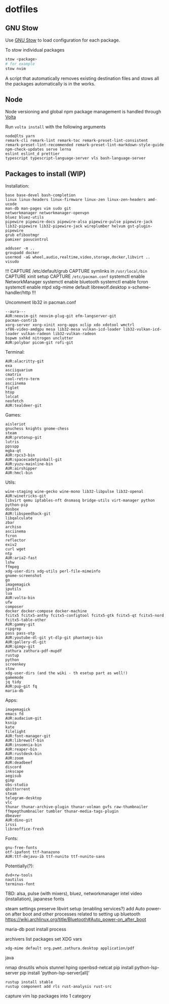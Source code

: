 # dotfiles

## GNU Stow

Use [GNU Stow](https://www.gnu.org/software/stow/) to load configuration for
each package.

To stow individual packages
```bash
stow <package>
# for example
stow nvim
```

A script that automatically removes existing destination files and stows all
the packages automatically is in the works.

## Node

Node versioning and global npm package management is handled through
[Volta](https://volta.sh/)  

Run `volta install` with the following arguments

```
node@lts yarn
remark-cli remark-lint remark-toc remark-preset-lint-consistent remark-preset-lint-recommended remark-preset-lint-markdown-style-guide
npm-check-updates serve lerna
eslint eslint_d prettier
typescript typescript-language-server vls bash-language-server
```

## Packages to install (WIP)

Installation:
```
base base-devel bash-completion
linux linux-headers linux-firmware linux-zen linux-zen-headers amd-ucode 
man-db man-pages vim sudo git
networkmanager networkmanager-openvpn
bluez bluez-utils
pipewire pipewire-docs pipewire-alsa pipewire-pulse pipewire-jack lib32-pipewire lib32-pipewire-jack wireplumber helvum gst-plugin-pipewire
grub efibootmgr
pamixer pavucontrol
```

```
adduser -m ..
groupadd docker
usermod -aG wheel,audio,realtime,video,storage,docker,libvirt ..
visudo
```

!!!
CAPTURE /etc/default/grub
CAPTURE symlinks in `/usr/local/bin`
CAPTURE xinit setup
CAPTURE `/etc/pacman.conf`
systemctl enable NetworkManager
systemctl enable bluetooth
systemctl enable fcron
systemctl enable ntpd
xdg-mime default librewolf.desktop x-scheme-handler/http
!!!


Uncomment lib32 in pacman.conf

```
--aura---
AUR:neovim-git neovim-plug-git efm-langserver-git
pacman-contrib
xorg-server xorg-xinit xorg-apps xclip xdo xdotool wmctrl
xf86-video-amdgpu mesa lib32-mesa vulkan-icd-loader lib32-vulkan-icd-loader vulkan-radeon lib32-vulkan-radeon
bspwm sxhkd nitrogen unclutter
AUR:polybar picom-git rofi-git
```

Terminal:
```
AUR:alacritty-git
exa
asciiquarium
cmatrix
cool-retro-term
asciinema
figlet
htop
lolcat
neofetch
AUR:tealdeer-git
```

Games:
```
aisleriot
gnuchess knights gnome-chess
steam
AUR:protonup-git
lutris
ppsspp
mgba-qt
AUR:rpcs3-bin
AUR:spacecadetpinball-git
AUR:yuzu-mainline-bin
AUR:airshipper
AUR:hmcl-bin
```

Utils:
```
wine-staging wine-gecko wine-mono lib32-libpulse lib32-openal
AUR:winetricks-git
libvirt qemu iptables-nft dnsmasq bridge-utils virt-manager python python-pip
dosbox
AUR:libspeedhack-git
libqalculate
zbar
archiso
asciinema
fcron
reflector
exiv2
curl wget
ntp
AUR:aria2-fast
lshw
ffmpeg
xdg-user-dirs xdg-utils perl-file-mimeinfo
gnome-screenshot
go
imagemagick
iputils
lua
AUR:volta-bin
ufw
composer
docker docker-compose docker-machine
fcitx5 fcitx5-anthy fcitx5-configtool fcitx5-gtk fcitx5-qt fcitx5-nord fcitx5-table-other
AUR:gammy-git
ripgrep
pass pass-otp
AUR:youtube-dl-git yt-dlp-git phantomjs-bin
AUR:gallery-dl-git
AUR:qimgv-git
zathura zathura-pdf-mupdf
rustup
python
screenkey
stow
xdg-user-dirs (and the wiki - th esetup part as well!)
gamemode
jq tidy
AUR:pup-git fq
maria-db
```

Apps:
```
imagemagick
emacs fd
AUR:audacium-git
ksnip
kate
filelight
AUR:font-manager-git
AUR:librewolf-bin
AUR:insomnia-bin
AUR:reaper-bin
AUR:rustdesk-bin
AUR:zoom
AUR:deadbeef
discord
inkscape
aegisub
gimp
obs-studio
qbittorrent
steam
telegram-desktop
vlc
thunar thunar-archive-plugin thunar-volman gvfs raw-thumbnailer ffmpegthumbnailer tumbler thunar-media-tags-plugin
dbeaver
AUR:dino-git
irssi
libreoffice-fresh
```

Fonts:
```
gnu-free-fonts
otf-ipafont ttf-hanazono
AUR:ttf-dejavu-ib ttf-nunito ttf-nunito-sans
```

Potentially(?):
```
dvd+rw-tools
nautilus
terminus-font
```

TBD: alsa, pulse (with mixers), bluez, networkmanager
intel video (installation), japanese fonts

steam settings preserve
libvirt setup (enabling services?)
add Auto power-on after boot and other processes related to setting up bluetooth
https://wiki.archlinux.org/title/Bluetooth#Auto_power-on_after_boot

maria-db post install process

archivers list packages
set XDG vars

```
xdg-mime default org.pwmt.zathura.desktop application/pdf
```
java



nmap dnsutils whois stunnel hping openbsd-netcat
pip install python-lsp-server
pip install 'python-lsp-server[all]'

```
rustup install stable
rustup component add rls rust-analysis rust-src
```

capture vim lsp packages into 1 category
